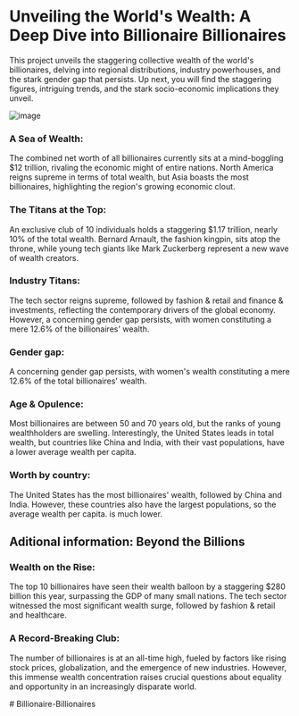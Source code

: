 # Unveiling the World's Wealth: A Deep Dive into Billionaire Billionaires
This project unveils the staggering collective wealth of the world's billionaires, delving into regional distributions, industry powerhouses, and the stark gender gap that persists. Up next, you will find the staggering figures, intriguing trends, and the stark socio-economic implications they unveil.

![image](https://github.com/HansselMorales/ProjectsPortfolio/assets/122589585/95750ed6-80cc-44df-b962-5702dc8c6af6)


### A Sea of Wealth:
The combined net worth of all billionaires currently sits at a mind-boggling $12 trillion, rivaling the economic might of entire nations. North America reigns supreme in terms of total wealth, but Asia boasts the most billionaires, highlighting the region's growing economic clout.

### The Titans at the Top:
An exclusive club of 10 individuals holds a staggering $1.17 trillion, nearly 10% of the total wealth. Bernard Arnault, the fashion kingpin, sits atop the throne, while young tech giants like Mark Zuckerberg represent a new wave of wealth creators.

### Industry Titans:
The tech sector reigns supreme, followed by fashion & retail and finance & investments, reflecting the contemporary drivers of the global economy. However, a concerning gender gap persists, with women constituting a mere 12.6% of the billionaires' wealth.

### Gender gap:
A concerning gender gap persists, with women's wealth constituting a mere 12.6% of the total billionaires' wealth.

### Age & Opulence:
Most billionaires are between 50 and 70 years old, but the ranks of young wealthholders are swelling. Interestingly, the United States leads in total wealth, but countries like China and India, with their vast populations, have a lower average wealth per capita.

### Worth by country:
The United States has the most billionaires' wealth, followed by China and India. However, these countries also have the largest populations, so the average wealth per capita. is much lower.

## Aditional information: Beyond the Billions

### Wealth on the Rise:
The top 10 billionaires have seen their wealth balloon by a staggering $280 billion this year, surpassing the GDP of many small nations. The tech sector witnessed the most significant wealth surge, followed by fashion & retail and healthcare.

### A Record-Breaking Club:
The number of billionaires is at an all-time high, fueled by factors like rising stock prices, globalization, and the emergence of new industries. However, this immense wealth concentration raises crucial questions about equality and opportunity in an increasingly disparate world.




#   B i l l i o n a i r e - B i l l i o n a i r e s  
 